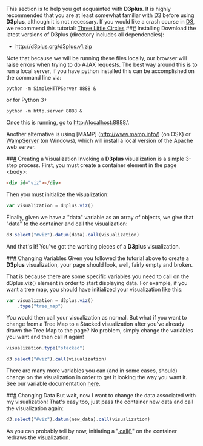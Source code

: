 This section is to help you get acquainted with **D3plus**. It is highly recommended that you are at least somewhat familiar with [D3](http://d3js.org/) before using **D3plus**, although it is not necessary. If you would like a crash course in [D3](http://d3js.org/), we recommend this tutorial: [Three Little Circles](http://mbostock.github.io/d3/tutorial/circle.html)
##<a name="installation" href="#installing">#</a> Installing
Download the latest versions of D3plus (directory includes all dependencies):

* <http://d3plus.org/d3plus.v1.zip>

Note that because we will be running these files locally, our browser will raise errors when trying to do AJAX requests. The best way around this is to run a local server, if you have python installed this can be accomplished on the command line via:

    python -m SimpleHTTPServer 8888 &

or for Python 3+

    python -m http.server 8888 &

Once this is running, go to <http://localhost:8888/>.

Another alternative is using [MAMP] (http://www.mamp.info/) (on OSX) or [WampServer](http://www.wampserver.com/) (on Windows), which will install a local version of the Apache web server.

##<a name="viz" href="#wiki-viz">#</a> Creating a Visualization
Invoking a **D3plus** visualization is a simple 3-step process. First, you must create a container element in the page &#60;body&#62;:

```html
<div id="viz"></div> 
```

Then you must initialize the visualization:

```js
var visualization = d3plus.viz()
```

Finally, given we have a "data" variable as an array of objects, we give that "data" to the container and call the visualization:

```js
d3.select("#viz").datum(data).call(visualization)
```

And that's it! You've got the working pieces of a **D3plus** visualization.

##<a name="variables" href="#wiki-variables">#</a> Changing Variables
Given you followed the tutorial above to create a **D3plus** visualization, your page should look, well, fairly empty and broken.

That is because there are some specific variables you need to call on the d3plus.viz() element in order to start displaying data. For example, if you want a tree map, you should have initialized your visualization like this:

```js
var visualization = d3plus.viz()
	.type("tree_map")
```

You would then call your visualization as normal. But what if you want to change from a Tree Map to a Stacked visualization after you've already drawn the Tree Map to the page? No problem, simply change the variables you want and then call it again!

```js
visualization.type("stacked")

d3.select("#viz").call(visualization)
```

There are many more variables you can (and in some cases, should) change on the visualization in order to get it looking the way you want it. See our variable documentation [here](wiki/Visualization-Variables).

##<a name="data" href="#wiki-data">#</a> Changing Data
But wait, now I want to change the data associated with my visualization! That's easy too, just pass the container new data and call the visualization again:

```js
d3.select("#viz").datum(new_data).call(visualization)
```

As you can probably tell by now, initiating a "[.call()](https://github.com/mbostock/d3/wiki/Selections#wiki-call)" on the container redraws the visualization.